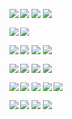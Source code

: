 [![](https://img.shields.io/badge/Linkedin-informational?style=for-the-badge&logoWidth=20&logoColor=fff&logo=linkedin)](https://www.linkedin.com/in/w-anders/)
[![](https://img.shields.io/badge/website-informational?style=for-the-badge&logoWidth=20&logoColor=fff&logo=data:image/svg+xml;base64,PHN2ZyB4bWxucz0iaHR0cDovL3d3dy53My5vcmcvMjAwMC9zdmciIGhlaWdodD0iMjQiIHZpZXdCb3g9IjAgMCAyNCAyNCIgd2lkdGg9IjI0Ij48cGF0aCBkPSJNMCAwaDI0djI0SDB6IiBmaWxsPSJub25lIi8+PHBhdGggc3R5bGU9ImZpbGw6d2hpdGU7IiBkPSJNMTAgMjB2LTZoNHY2aDV2LThoM0wxMiAzIDIgMTJoM3Y4eiIvPjwvc3ZnPgo=)](https://doubleu.codes/)
[![](https://img.shields.io/badge/email-informational?style=for-the-badge&logoWidth=20&logoColor=fff&logo=protonmail)](mailto:w@doubleu.codes)
[![](https://img.shields.io/badge/pgp_key-informational?style=for-the-badge&logoWidth=20&logoColor=fff&logo=data:image/svg+xml;base64,PHN2ZyB4bWxucz0iaHR0cDovL3d3dy53My5vcmcvMjAwMC9zdmciIGhlaWdodD0iMjQiIHZpZXdCb3g9IjAgMCAyNCAyNCIgd2lkdGg9IjI0Ij48cGF0aCBkPSJNMCAwaDI0djI0SDB6IiBmaWxsPSJub25lIi8+PHBhdGggc3R5bGU9ImZpbGw6d2hpdGU7IiBkPSJNMTIuNjUgMTBDMTEuODMgNy42NyA5LjYxIDYgNyA2Yy0zLjMxIDAtNiAyLjY5LTYgNnMyLjY5IDYgNiA2YzIuNjEgMCA0LjgzLTEuNjcgNS42NS00SDE3djRoNHYtNGgydi00SDEyLjY1ek03IDE0Yy0xLjEgMC0yLS45LTItMnMuOS0yIDItMiAyIC45IDIgMi0uOSAyLTIgMnoiLz48L3N2Zz4K)](https://www.doubleu.codes/pgp_pubkey.asc)

![](https://github-readme-stats.vercel.app/api?count_private=true&disable_animations=true&line_height=20&username=wranders&theme=nord&hide_title=true)
![](https://github-readme-stats.vercel.app/api/top-langs/?username=wranders&theme=nord&hide_title=true&layout=compact)

![](https://img.shields.io/badge/OS-444?style=for-the-badge)
![](https://img.shields.io/badge/Fedora-000?style=for-the-badge&logo=fedora)
![](https://img.shields.io/badge/Linux-000?style=for-the-badge&logo=linux)
![](https://img.shields.io/badge/Windows%2010-000?style=for-the-badge&logo=windows)

![](https://img.shields.io/badge/Languages-444?style=for-the-badge)
![](https://img.shields.io/badge/Go-000?style=for-the-badge&logo=go)
![](https://img.shields.io/badge/Typescript-000?style=for-the-badge&logo=typescript)
![](https://img.shields.io/badge/C%23-000?style=for-the-badge&logo=csharp)

![](https://img.shields.io/badge/Tools-444?style=for-the-badge)
![](https://img.shields.io/badge/Podman-000?style=for-the-badge&logo=podman)
![](https://img.shields.io/badge/Kubernetes-000?style=for-the-badge&logo=kubernetes)
![](https://img.shields.io/badge/PostgreSQL-000?style=for-the-badge&logo=postgresql)
![](https://img.shields.io/badge/esbuild-000?style=for-the-badge&logo=esbuild)

![](https://img.shields.io/badge/Methods-444?style=for-the-badge)
![](https://img.shields.io/badge/VSCode-000?style=for-the-badge&logo=visualstudiocode)
![](https://img.shields.io/badge/Bash-000?style=for-the-badge&logo=gnubash)
![](https://img.shields.io/badge/Powershell-000?style=for-the-badge&logo=powershell)
